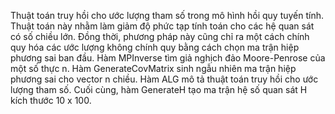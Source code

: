 Thuật toán truy hồi cho ước lượng tham số trong mô hình hồi quy tuyến tính. Thuật toán này nhằm làm giảm độ phức tạp tính toán cho các hệ quan sát có số chiều lớn. Đồng thời, phương pháp này cũng chỉ ra một cách chính quy hóa các ước lượng không chính quy bằng cách chọn ma trận hiệp phương sai ban đầu. Hàm MPInverse tìm giả nghịch đảo Moore-Penrose của một số thực n. Hàm GenerateCovMatrix sinh ngẫu nhiên ma trận hiệp phương sai cho vector n chiều. Hàm ALG mô tả thuật toán truy hồi cho ước lượng tham số. Cuối cùng, hàm GenerateH tạo ma trận hệ số quan sát H kích thước 10 x 100.
